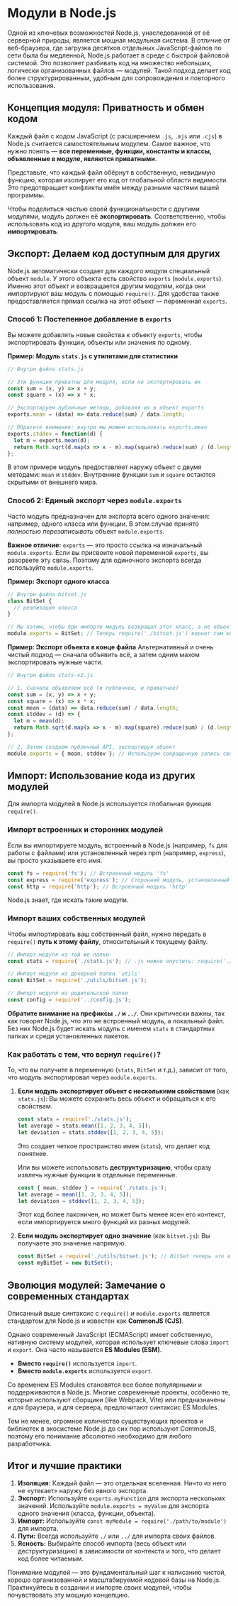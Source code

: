 # Модули в Node.js

Одной из ключевых возможностей Node.js, унаследованной от её серверной природы, является мощная модульная система. В отличие от веб-браузера, где загрузка десятков отдельных JavaScript-файлов по сети была бы медленной, Node.js работает в среде с быстрой файловой системой. Это позволяет разбивать код на множество небольших, логически организованных файлов — модулей. Такой подход делает код более структурированным, удобным для сопровождения и повторного использования.

## Концепция модуля: Приватность и обмен кодом

Каждый файл с кодом JavaScript (с расширением `.js`, `.mjs` или `.cjs`) в Node.js считается самостоятельным модулем. Самое важное, что нужно понять — **все переменные, функции, константы и классы, объявленные в модуле, являются приватными**.

Представьте, что каждый файл обёрнут в собственную, невидимую функцию, которая изолирует его код от глобальной области видимости. Это предотвращает конфликты имён между разными частями вашей программы.

Чтобы поделиться частью своей функциональности с другими модулями, модуль должен её **экспортировать**. Соответственно, чтобы использовать код из другого модуля, ваш модуль должен его **импортировать**.

## Экспорт: Делаем код доступным для других

Node.js автоматически создает для каждого модуля специальный объект `module`. У этого объекта есть свойство `exports` (`module.exports`). Именно этот объект и возвращается другим модулям, когда они импортируют ваш модуль с помощью `require()`. Для удобства также предоставляется прямая ссылка на этот объект — переменная `exports`.

### Способ 1: Постепенное добавление в `exports`

Вы можете добавлять новые свойства к объекту `exports`, чтобы экспортировать функции, объекты или значения по одному.

**Пример: Модуль `stats.js` с утилитами для статистики**
```javascript
// Внутри файла stats.js

// Эти функции приватны для модуля, если не экспортировать их
const sum = (x, y) => x + y;
const square = (x) => x * x;

// Экспортируем публичные методы, добавляя их в объект exports
exports.mean = (data) => data.reduce(sum) / data.length;

// Обратите внимание: внутри мы можем использовать exports.mean
exports.stddev = function(d) {
  let m = exports.mean(d);
  return Math.sqrt(d.map(x => x - m).map(square).reduce(sum) / (d.length - 1));
};
```
В этом примере модуль предоставляет наружу объект с двумя методами: `mean` и `stddev`. Внутренние функции `sum` и `square` остаются скрытыми от внешнего мира.

### Способ 2: Единый экспорт через `module.exports`

Часто модуль предназначен для экспорта всего одного значения: например, одного класса или функции. В этом случае принято *полностью перезаписывать* объект `module.exports`.

**Важное отличие:** `exports` — это просто ссылка на изначальный `module.exports`. Если вы присвоите новой переменной `exports`, вы разорвете эту связь. Поэтому для одиночного экспорта всегда используйте `module.exports`.

**Пример: Экспорт одного класса**
```javascript
// Внутри файла bitset.js
class BitSet {
  // реализация класса
}

// Мы хотим, чтобы при импорте модуль возвращал этот класс, а не объект
module.exports = BitSet; // Теперь require('./bitset.js') вернет сам класс BitSet
```

**Пример: Экспорт объекта в конце файла**
Альтернативный и очень чистый подход — сначала объявить всё, а затем одним махом экспортировать нужные части.
```javascript
// Внутри файла stats-v2.js

// 1. Сначала объявляем всё (и публичное, и приватное)
const sum = (x, y) => x + y;
const square = (x) => x * x;
const mean = (data) => data.reduce(sum) / data.length;
const stddev = (d) => {
  let m = mean(d);
  return Math.sqrt(d.map(x => x - m).map(square).reduce(sum) / (d.length - 1));
};

// 2. Затем создаем публичный API, экспортируя объект
module.exports = { mean, stddev }; // Используем сокращенную запись свойства из ES6
```

## Импорт: Использование кода из других модулей

Для импорта модулей в Node.js используется глобальная функция `require()`.

### Импорт встроенных и сторонних модулей

Если вы импортируете модуль, встроенный в Node.js (например, `fs` для работы с файлами) или установленный через npm (например, `express`), вы просто указываете его имя.
```javascript
const fs = require('fs'); // Встроенный модуль 'fs'
const express = require('express'); // Сторонний модуль, установленный via npm
const http = require('http'); // Встроенный модуль 'http'
```
Node.js знает, где искать такие модули.

### Импорт ваших собственных модулей

Чтобы импортировать ваш собственный файл, нужно передать в `require()` **путь к этому файлу**, относительный к текущему файлу.

```javascript
// Импорт модуля из той же папки
const stats = require('./stats.js'); // .js можно опустить: require('./stats')

// Импорт модуля из дочерней папки 'utils'
const BitSet = require('./utils/bitset.js');

// Импорт модуля из родительской папки
const config = require('../config.js');
```
**Обратите внимание на префиксы `./` и `../`**. Они критически важны, так как говорят Node.js, что это не встроенный модуль, а локальный файл. Без них Node.js будет искать модуль с именем `stats` в стандартных папках и среди установленных пакетов.

### Как работать с тем, что вернул `require()`?

То, что вы получите в переменную (`stats`, `BitSet` и т.д.), зависит от того, что модуль экспортировал через `module.exports`.

1.  **Если модуль экспортирует объект с несколькими свойствами** (как `stats.js`):
    Вы можете сохранить весь объект и обращаться к его свойствам.
    ```javascript
    const stats = require('./stats.js');
    let average = stats.mean([1, 2, 3, 4, 5]);
    let deviation = stats.stddev([1, 2, 3, 4, 5]);
    ```
    Это создает четкое пространство имен (`stats`), что делает код понятнее.

    Или вы можете использовать **деструктуризацию**, чтобы сразу извлечь нужные функции в отдельные переменные.
    ```javascript
    const { mean, stddev } = require('./stats.js');
    let average = mean([1, 2, 3, 4, 5]);
    let deviation = stddev([1, 2, 3, 4, 5]);
    ```
    Этот код более лаконичен, но может быть менее ясен его контекст, если импортируется много функций из разных модулей.

2.  **Если модуль экспортирует одно значение** (как `bitset.js`):
    Вы получаете это значение напрямую.
    ```javascript
    const BitSet = require('./utils/bitset.js'); // BitSet теперь это класс
    const myBitSet = new BitSet();
    ```

## Эволюция модулей: Замечание о современных стандартах

Описанный выше синтаксис с `require()` и `module.exports` является стандартом для Node.js и известен как **CommonJS (CJS)**.

Однако современный JavaScript (ECMAScript) имеет собственную, нативную систему модулей, которая использует ключевые слова `import` и `export`. Она часто называется **ES Modules (ESM)**.

*   **Вместо `require()`** используется `import`.
*   **Вместо `module.exports`** используется `export`.

Со временем ES Modules становятся все более популярными и поддерживаются в Node.js. Многие современные проекты, особенно те, которые используют сборщики (like Webpack, Vite) или предназначены и для браузера, и для сервера, предпочитают синтаксис ES Modules.

Тем не менее, огромное количество существующих проектов и библиотек в экосистеме Node.js до сих пор используют CommonJS, поэтому его понимание абсолютно необходимо для любого разработчика.

## Итог и лучшие практики

1.  **Изоляция:** Каждый файл — это отдельная вселенная. Ничто из него не «утекает» наружу без явного экспорта.
2.  **Экспорт:** Используйте `exports.myFunction` для экспорта нескольких значений. Используйте `module.exports = myValue` для экспорта одного значения (класса, функции, объекта).
3.  **Импорт:** Используйте `const myModule = require('./path/to/module')` для импорта.
4.  **Пути:** Всегда используйте `./` или `../` для импорта своих файлов.
5.  **Ясность:** Выбирайте способ импорта (весь объект или деструктуризацию) в зависимости от контекста и того, что делает код более читаемым.

Понимание модулей — это фундаментальный шаг к написанию чистой, хорошо организованной и масштабируемой кодовой базы на Node.js. Практикуйтесь в создании и импорте своих модулей, чтобы почувствовать эту мощную концепцию.
